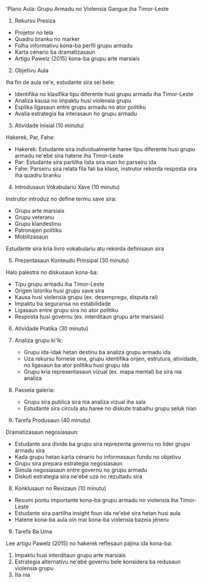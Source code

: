 'Plano Aula: Grupu Armadu no Violensia Gangue iha Timor-Leste

1. Rekursu Presiza

- Projetor no tela
- Quadru branku no marker
- Folha informativu kona-ba perfil grupu armadu
- Karta cénario ba dramatizasaun
- Artigu Pawelz (2015) kona-ba grupu arte marsiais

2. Objetivu Aula

Iha fin de aula ne'e, estudante sira sei bele:
- Identifika no klasifika tipu diferente husi grupu armadu iha Timor-Leste
- Analiza kausa no impaktu husi violensia grupu
- Esplika ligasaun entre grupu armadu no ator politiku
- Avalia estrategia ba interasaun ho grupu armadu

3. Atividade Inisial (10 minutu)

Hakerek, Par, Fahe: 
- Hakerek: Estudante sira individualmente haree tipu diferente husi grupu armadu ne'ebé sira hatene iha Timor-Leste
- Par: Estudante sira partilha lista sira nian ho parseiru ida
- Fahe: Parseiru sira relata fila fali ba klase, instrutor rekorda resposta sira iha quadru branku

4. Introdusaun Vokabulariu Xave (10 minutu)

Instrutor introduz no define termu xave sira:
- Grupu arte marsiais
- Grupu veteranu
- Grupu klandestinu
- Patronajen politiku
- Mobilizasaun

Estudante sira kria livro vokabulariu atu rekorda definisaun sira

5. Prezentasaun Konteudu Prinsipal (30 minutu)

Halo palestra no diskusaun kona-ba:
- Tipu grupu armadu iha Timor-Leste
- Origen istoriku husi grupu xave sira
- Kausa husi violensia grupu (ex. desempregu, disputa rai)
- Impaktu ba seguransa no estabilidade
- Ligasaun entre grupu sira no ator politiku
- Resposta husi governu (ex. interditaun grupu arte marsiais)

6. Atividade Pratika (30 minutu)

1. Analiza grupu ki'ik:
   - Grupu ida-idak hetan destinu ba analiza grupu armadu ida
   - Uza rekursu fornese ona, grupu identifika orijen, estrutura, atividade, no ligasaun ba ator politiku husi grupu ida
   - Grupu kria representasaun vizual (ex. mapa mental) ba sira nia analiza

2. Passeia galeria:
   - Grupu sira publica sira nia analiza vizual iha sala
   - Estudante sira circula atu haree no diskute trabalhu grupu seluk nian

7. Tarefa Produsaun (40 minutu)

Dramatizasaun negosiasaun:
- Estudante sira divide ba grupu sira reprezenta governu no lider grupu armadu sira
- Kada grupu hetan karta cénario ho informasaun fundu no objetivu
- Grupu sira prepara estrategia negosiasaun
- Simula negosiasaun entre governu no grupu armadu
- Diskuti estrategia sira ne'ebé uza no rezultadu sira

8. Konklusaun no Revizaun (10 minutu)

- Resumi pontu importante kona-ba grupu armadu no violensia iha Timor-Leste
- Estudante sira partilha insight foun ida ne'ebé sira hetan husi aula
- Hatene kona-ba aula oin mai kona-ba violensia bazeia jéneru

9. Tarefa Ba Uma

Lee artigu Pawelz (2015) no hakerek reflesaun pájina ida kona-ba:
1. Impaktu husi interditaun grupu arte marsiais
2. Estrategia alternativu ne'ebé governu bele konsidera ba redusaun violensia grupu
3. Ita nia
